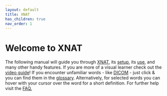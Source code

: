 ```yaml
---
layout: default
title: XNAT
has_children: true
nav_order: 1
---
```


# Welcome to XNAT


The following manual will guide you through [XNAT](../Glossary/glossary.md/#XNAT "Extensible Neuroimaging Archive Toolkit"), its [setup](Setup/index.md), its [use](Manual/index.md), and many other handy features. If you are more of a visual learner check out the [video guide](../Video_Guide/index.md)! If you encounter unfamiliar words - like [DICOM](../Glossary/glossary.md/#DICOM "Digital imaging and communications in medicine") - just click & you can find them in the [glossary](../Glossary/glossary.md). Alternatively, for selected words you can hover with your cursor over the word for a short definition. For further help visit the [FAQ.](../FAQ/index.md)









